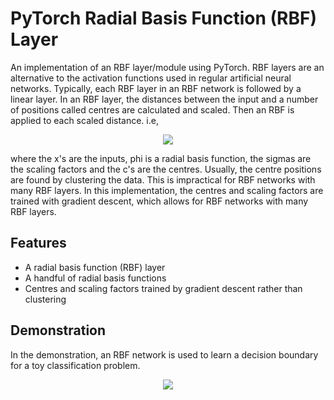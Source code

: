 # PyTorch Radial Basis Function (RBF) Layer

An implementation of an RBF layer/module using PyTorch. RBF layers are an alternative to the activation
functions used in regular artificial neural networks. Typically, each RBF layer in an RBF network is
followed by a linear layer. In an RBF layer, the distances between the input and a number of positions
called centres are calculated and scaled. Then an RBF is applied to each scaled distance. i.e,

<p align="center">
  <img src="Images/equation.PNG">
</p>

where the x's are the inputs, phi is a radial basis function, the sigmas are the scaling factors
and the c's are the centres. Usually, the centre positions are found by clustering the data. This
is impractical for RBF networks with many RBF layers. In this implementation, the centres and scaling
factors are trained with gradient descent, which allows for RBF networks with many RBF layers.

## Features

* A radial basis function (RBF) layer
* A handful of radial basis functions
* Centres and scaling factors trained by gradient descent rather than clustering

## Demonstration

In the demonstration, an RBF network is used to learn a decision boundary for a toy classification
problem.

<p align="center">
  <img src="Images/rbf_decision_boundary.png">
</p>
